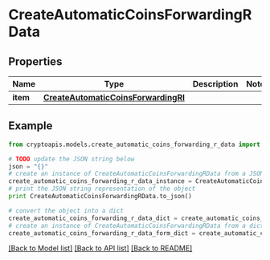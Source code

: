 # CreateAutomaticCoinsForwardingRData


## Properties
Name | Type | Description | Notes
------------ | ------------- | ------------- | -------------
**item** | [**CreateAutomaticCoinsForwardingRI**](CreateAutomaticCoinsForwardingRI.md) |  | 

## Example

```python
from cryptoapis.models.create_automatic_coins_forwarding_r_data import CreateAutomaticCoinsForwardingRData

# TODO update the JSON string below
json = "{}"
# create an instance of CreateAutomaticCoinsForwardingRData from a JSON string
create_automatic_coins_forwarding_r_data_instance = CreateAutomaticCoinsForwardingRData.from_json(json)
# print the JSON string representation of the object
print CreateAutomaticCoinsForwardingRData.to_json()

# convert the object into a dict
create_automatic_coins_forwarding_r_data_dict = create_automatic_coins_forwarding_r_data_instance.to_dict()
# create an instance of CreateAutomaticCoinsForwardingRData from a dict
create_automatic_coins_forwarding_r_data_form_dict = create_automatic_coins_forwarding_r_data.from_dict(create_automatic_coins_forwarding_r_data_dict)
```
[[Back to Model list]](../README.md#documentation-for-models) [[Back to API list]](../README.md#documentation-for-api-endpoints) [[Back to README]](../README.md)


